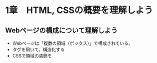 # 1章　HTML, CSSの概要を理解しよう

## Webページの構成について理解しよう
- Webページは「複数の領域（ボックス）」で構成されている。
- タグを用いて、構造化する
- CSSで領域の装飾を